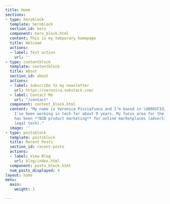```yaml
---
title: Home
sections:
- type: heroblock
  template: heroblock
  section_id: hero
  component: hero_block.html
  content: This is my temporary homepage
  title: Welcome
  actions:
  - label: Test action
    url: ''
- type: contentblock
  template: contentblock
  title: About
  section_id: about
  actions:
  - label: Subscribe to my newsletter
    url: https://veronica.substack.com/
  - label: Contact Me
    url: "/contact"
  component: content_block.html
  content: "My name is Veronica Picciafuoco and I'm based in \U0001F332Palo Alto\U0001F332.
    I’ve been working in tech for about 9 years. My focus area for the past few years
    has been **B2B product marketing** for online marketplaces (advertising, analytics,
    legal tech)."
  image: ''
- type: postsblock
  template: postsblock
  title: Recent Posts
  section_id: recent-posts
  actions:
  - label: View Blog
    url: blog/index.html
  component: posts_block.html
  num_posts_displayed: 4
layout: home
menu:
  main:
    weight: 1

---
```

